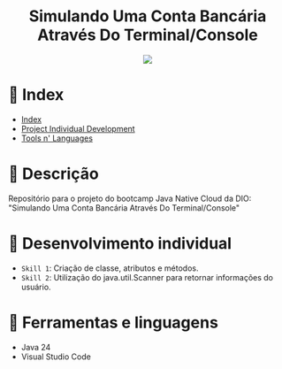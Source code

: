 
<h1 align="center">Simulando Uma Conta Bancária Através Do Terminal/Console</h1>

<p align="center">
<img src="http://img.shields.io/static/v1?label=STATUS&message=EM+ANDAMENTO&color=RED&style=for-the-badge"/>
</p>

# :pushpin: Index

* [Index](https://github.com/mayaram4rtins/dio-conta-banco-desafio/blob/main/README.md#pushpin-índice)
* [Project Individual Development](https://github.com/mayaram4rtins/dio-conta-banco-desafio/blob/main/README.md#page_facing_up-project-description)
* [Tools n' Languages](https://github.com/mayaram4rtins/dio-conta-banco-desafio/blob/main/README.md#snake-tools-and-language)

# :page_facing_up: Descrição

Repositório para o projeto do bootcamp Java Native Cloud da DIO: "Simulando Uma Conta Bancária Através Do Terminal/Console"

# :wrench: Desenvolvimento individual

- `Skill 1`: Criação de classe, atributos e métodos.
- `Skill 2`: Utilização do java.util.Scanner para retornar informações do usuário.

# :snake: Ferramentas e linguagens

+ Java 24
+ Visual Studio Code

